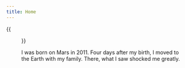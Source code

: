 ```yaml
---
title: Home
---
```


{{<figure src="https://animalcorner.org/wp-content/uploads/2020/07/Japanese-Dog-Breeds-Akita.jpg" title="This is me, which is me (我就是我，一样的烟火)" width="450">}}

I was born on Mars in 2011. Four days after my birth, I moved to the Earth with my family. There, what I saw shocked me greatly. 

